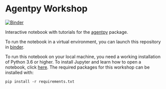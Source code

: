 # Agentpy Workshop

[![Binder](https://mybinder.org/badge_logo.svg)](https://mybinder.org/v2/gh/JoelForamitti/agentpy_workshop/HEAD)

Interactive notebook with tutorials for the [agentpy](https://agentpy.readthedocs.io) package.  

To run the notebook in a virtual environment, you can launch this repository in [binder](https://mybinder.org/v2/gh/JoelForamitti/agentpy_workshop/HEAD).

To run this notebook on your local machine, you need a working installation of Python 3.6 or higher. To install Jupyter and learn how to open a notebook, click [here](https://jupyter.org/install). The required packages for this workshop can be installed with:

	pip install -r requirements.txt 

